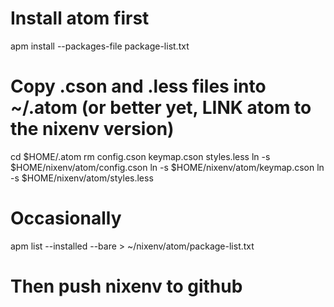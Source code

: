 # Install atom first
apm install --packages-file package-list.txt

# Copy .cson and .less files into ~/.atom (or better yet, LINK atom to the nixenv version)
cd $HOME/.atom
rm config.cson keymap.cson styles.less
ln -s $HOME/nixenv/atom/config.cson
ln -s $HOME/nixenv/atom/keymap.cson
ln -s $HOME/nixenv/atom/styles.less


# Occasionally
apm list --installed --bare > ~/nixenv/atom/package-list.txt
# Then push nixenv to github
